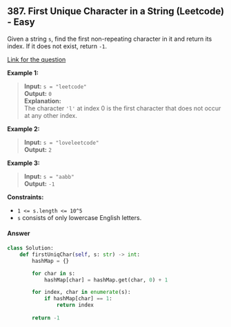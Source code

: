 ## 387. First Unique Character in a String (Leetcode) - Easy

Given a string `s`, find the first non-repeating character in it and return its index. If it does not exist, return `-1`.

[Link for the question](https://leetcode.com/problems/first-unique-character-in-a-string/description/)

**Example 1:**

> **Input:** `s = "leetcode"`  
> **Output:** `0`  
> **Explanation:**  
> The character `'l'` at index 0 is the first character that does not occur at any other index.

**Example 2:**

> **Input:** `s = "loveleetcode"`  
> **Output:** `2`

**Example 3:**

> **Input:** `s = "aabb"`  
> **Output:** `-1`

**Constraints:**

- `1 <= s.length <= 10^5`
- `s` consists of only lowercase English letters.

#### Answer
```Python
class Solution:
    def firstUniqChar(self, s: str) -> int:
        hashMap = {}

        for char in s:
            hashMap[char] = hashMap.get(char, 0) + 1

        for index, char in enumerate(s):
            if hashMap[char] == 1:
                return index
        
        return -1
```